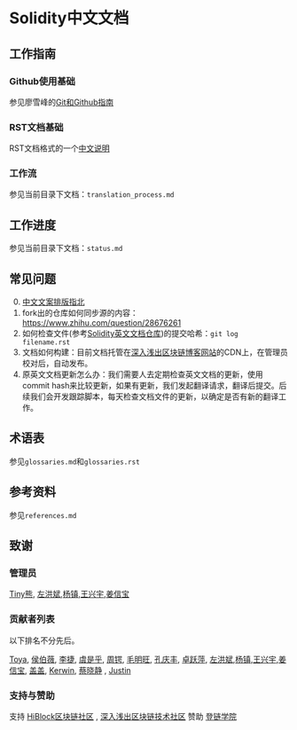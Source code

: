 # Solidity中文文档 

## 工作指南

### Github使用基础

参见廖雪峰的[Git和Github指南](https://www.liaoxuefeng.com/wiki/0013739516305929606dd18361248578c67b8067c8c017b000/001373962845513aefd77a99f4145f0a2c7a7ca057e7570000)

### RST文档基础

RST文档格式的一个[中文说明](http://www.cnblogs.com/seayxu/p/5603876.html)

### 工作流

参见当前目录下文档：`translation_process.md`

## 工作进度

参见当前目录下文档：`status.md`

## 常见问题
0. [中文文案排版指北](https://github.com/mzlogin/chinese-copywriting-guidelines)
1. fork出的仓库如何同步源的内容：https://www.zhihu.com/question/28676261
2. 如何检查文件(参考[Solidity英文文档仓库](https://github.com/ethereum/solidity))的提交哈希：`git log filename.rst`
3. 文档如何构建：目前文档托管在[深入浅出区块链博客网站](https://learnblockchain.cn/)的CDN上，在管理员校对后，自动发布。
4. 原英文文档更新怎么办：我们需要人去定期检查英文文档的更新，使用commit hash来比较更新，如果有更新，我们发起翻译请求，翻译后提交。后续我们会开发跟踪脚本，每天检查文档文件的更新，以确定是否有新的翻译工作。

## 术语表
参见`glossaries.md`和`glossaries.rst`

## 参考资料
参见`references.md`

## 致谢  
### 管理员  

[Tiny熊](https://github.com/xilibi2003), [左洪斌](https://github.com/hongbinzuo),[杨镇](https://github.com/riversyang),[王兴宇](https://github.com/wxy),[姜信宝](https://github.com/bobjiang)  

### 贡献者列表

以下排名不分先后。

[Toya](https://github.com/toyab), [侯伯薇](https://github.com/houbowei), [李捷](https://github.com/oldcodeoberyn), [虞是乎](https://github.com/ysqi), [周锷](https://github.com/ghostrd), [毛明旺](https://github.com/dennisWind), [孔庆丰](https://github.com/buffalo2004), [卓跃萍](https://github.com/JocelynZhuo), [左洪斌](https://github.com/hongbinzuo),[杨镇](https://github.com/riversyang),[王兴宇](https://github.com/wxy),[姜信宝](https://github.com/bobjiang), [盖盖](https://github.com/gitferry), [Kerwin](https://github.com/KerwinChung2018), [蔡晓静](https://github.com/caixiaoqing627) , [Justin](https://github.com/justinquan)   

### 支持与赞助  
支持 [HiBlock区块链社区](http://hiblock.net/) , [深入浅出区块链技术社区](http://learnblockchain.cn)
赞助 [登链学院](http://edu.upchain.pro/)


